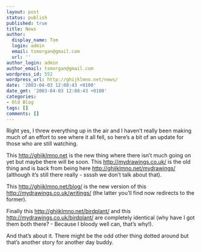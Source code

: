 ```yaml
---
layout: post
status: publish
published: true
title: News
author:
  display_name: Tom
  login: admin
  email: tsmorgan@gmail.com
  url: ''
author_login: admin
author_email: tsmorgan@gmail.com
wordpress_id: 552
wordpress_url: http://ghijklmno.net/news/
date: '2003-04-03 12:08:43 +0100'
date_gmt: '2003-04-03 12:08:43 +0100'
categories:
- Old Blog
tags: []
comments: []
---
```

<p>Right yes, I threw everything up in the air and I haven&#8217;t really been making much of an effort to see where it all fell, so here&#8217;s a bit of an update for those who are still watching.</p>

<p>This <a href="http://ghijklmno.net">http://ghijklmno.net</a> is the new thing where there isn&#8217;t much going on yet but maybe there will be soon. This <a href="http://mydrawings.co.uk/">http://mydrawings.co.uk/</a> is the old thing and is back from being here <a href="http://ghijklmno.net/mydrawings/">http://ghijklmno.net/mydrawings/</a> (although it&#8217;s still there really - ssssh we don&#8217;t talk about that).</p>

<p> This <a href="http://ghijklmno.net/blog/">http://ghijklmno.net/blog/</a>  is the new version of this <a href="http://mydrawings.co.uk/writings/">http://mydrawings.co.uk/writings/</a> (the latter you&#8217;ll find now redirects to the former).</p>

<p>Finally this <a href="http://ghijklmno.net/birdplant/">http://ghijklmno.net/birdplant/</a> and this <a href="http://mydrawings.co.uk/birdplant/">http://mydrawings.co.uk/birdplant/</a> are completely identical (why have I got them both there? - Because I bloody well can, that&#8217;s why!).</p>

<p>And that&#8217;s about it. There might be the odd other thing dotted around but that&#8217;s another story for another day buddy.</p>


